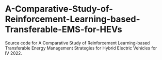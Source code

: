 # A-Comparative-Study-of-Reinforcement-Learning-based-Transferable-EMS-for-HEVs
Source code for A Comparative Study of Reinforcement Learning-based Transferable Energy Management Strategies for Hybrid Electric Vehicles for IV 2022.
